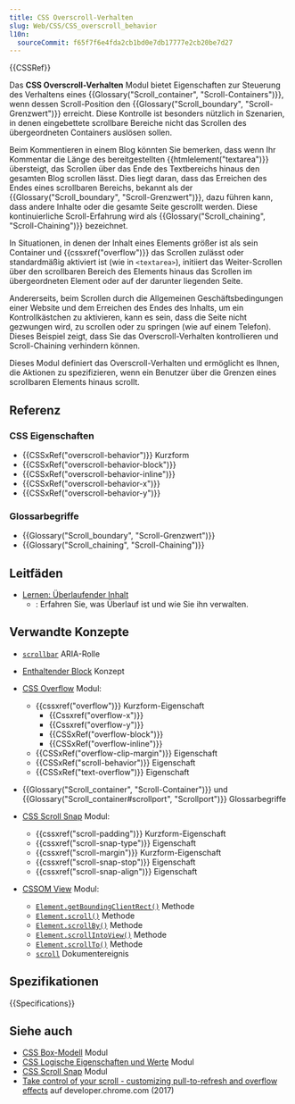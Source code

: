 ```yaml
---
title: CSS Overscroll-Verhalten
slug: Web/CSS/CSS_overscroll_behavior
l10n:
  sourceCommit: f65f7f6e4fda2cb1bd0e7db17777e2cb20be7d27
---
```


{{CSSRef}}

Das **CSS Overscroll-Verhalten** Modul bietet Eigenschaften zur Steuerung des Verhaltens eines {{Glossary("Scroll_container", "Scroll-Containers")}}, wenn dessen Scroll-Position den {{Glossary("Scroll_boundary", "Scroll-Grenzwert")}} erreicht. Diese Kontrolle ist besonders nützlich in Szenarien, in denen eingebettete scrollbare Bereiche nicht das Scrollen des übergeordneten Containers auslösen sollen.

Beim Kommentieren in einem Blog könnten Sie bemerken, dass wenn Ihr Kommentar die Länge des bereitgestellten {{htmlelement("textarea")}} übersteigt, das Scrollen über das Ende des Textbereichs hinaus den gesamten Blog scrollen lässt. Dies liegt daran, dass das Erreichen des Endes eines scrollbaren Bereichs, bekannt als der {{Glossary("Scroll_boundary", "Scroll-Grenzwert")}}, dazu führen kann, dass andere Inhalte oder die gesamte Seite gescrollt werden. Diese kontinuierliche Scroll-Erfahrung wird als {{Glossary("Scroll_chaining", "Scroll-Chaining")}} bezeichnet.

In Situationen, in denen der Inhalt eines Elements größer ist als sein Container und {{cssxref("overflow")}} das Scrollen zulässt oder standardmäßig aktiviert ist (wie in `<textarea>`), initiiert das Weiter-Scrollen über den scrollbaren Bereich des Elements hinaus das Scrollen im übergeordneten Element oder auf der darunter liegenden Seite.

Andererseits, beim Scrollen durch die Allgemeinen Geschäftsbedingungen einer Website und dem Erreichen des Endes des Inhalts, um ein Kontrollkästchen zu aktivieren, kann es sein, dass die Seite nicht gezwungen wird, zu scrollen oder zu springen (wie auf einem Telefon). Dieses Beispiel zeigt, dass Sie das Overscroll-Verhalten kontrollieren und Scroll-Chaining verhindern können.

Dieses Modul definiert das Overscroll-Verhalten und ermöglicht es Ihnen, die Aktionen zu spezifizieren, wenn ein Benutzer über die Grenzen eines scrollbaren Elements hinaus scrollt.

## Referenz

### CSS Eigenschaften

- {{CSSxRef("overscroll-behavior")}} Kurzform
- {{CSSxRef("overscroll-behavior-block")}}
- {{CSSxRef("overscroll-behavior-inline")}}
- {{CSSxRef("overscroll-behavior-x")}}
- {{CSSxRef("overscroll-behavior-y")}}

### Glossarbegriffe

- {{Glossary("Scroll_boundary", "Scroll-Grenzwert")}}
- {{Glossary("Scroll_chaining", "Scroll-Chaining")}}

## Leitfäden

- [Lernen: Überlaufender Inhalt](/de/docs/Learn_web_development/Core/Styling_basics/Overflow)
  - : Erfahren Sie, was Überlauf ist und wie Sie ihn verwalten.

## Verwandte Konzepte

- [`scrollbar`](/de/docs/Web/Accessibility/ARIA/Reference/Roles/scrollbar_role) ARIA-Rolle
- [Enthaltender Block](/de/docs/Web/CSS/CSS_display/Containing_block) Konzept
- [CSS Overflow](/de/docs/Web/CSS/CSS_overflow) Modul:
  - {{cssxref("overflow")}} Kurzform-Eigenschaft
    - {{Cssxref("overflow-x")}}
    - {{Cssxref("overflow-y")}}
    - {{CSSxRef("overflow-block")}}
    - {{CSSxRef("overflow-inline")}}
  - {{CSSxRef("overflow-clip-margin")}} Eigenschaft
  - {{CSSxRef("scroll-behavior")}} Eigenschaft
  - {{CSSxRef("text-overflow")}} Eigenschaft
- {{Glossary("Scroll_container", "Scroll-Container")}} und {{Glossary("Scroll_container#scrollport", "Scrollport")}} Glossarbegriffe

- [CSS Scroll Snap](/de/docs/Web/CSS/CSS_scroll_snap) Modul:

  - {{cssxref("scroll-padding")}} Kurzform-Eigenschaft
  - {{cssxref("scroll-snap-type")}} Eigenschaft
  - {{cssxref("scroll-margin")}} Kurzform-Eigenschaft
  - {{cssxref("scroll-snap-stop")}} Eigenschaft
  - {{cssxref("scroll-snap-align")}} Eigenschaft

- [CSSOM View](/de/docs/Web/CSS/CSSOM_view) Modul:
  - [`Element.getBoundingClientRect()`](/de/docs/Web/API/Element/getBoundingClientRect) Methode
  - [`Element.scroll()`](/de/docs/Web/API/Element/scroll) Methode
  - [`Element.scrollBy()`](/de/docs/Web/API/Element/scrollBy) Methode
  - [`Element.scrollIntoView()`](/de/docs/Web/API/Element/scrollIntoView) Methode
  - [`Element.scrollTo()`](/de/docs/Web/API/Element/scrollTo) Methode
  - [`scroll`](/de/docs/Web/API/Document/scroll_event) Dokumentereignis

## Spezifikationen

{{Specifications}}

## Siehe auch

- [CSS Box-Modell](/de/docs/Web/CSS/CSS_box_model) Modul
- [CSS Logische Eigenschaften und Werte](/de/docs/Web/CSS/CSS_logical_properties_and_values) Modul
- [CSS Scroll Snap](/de/docs/Web/CSS/CSS_scroll_snap) Modul
- [Take control of your scroll - customizing pull-to-refresh and overflow effects](https://developer.chrome.com/blog/overscroll-behavior) auf developer.chrome.com (2017)

